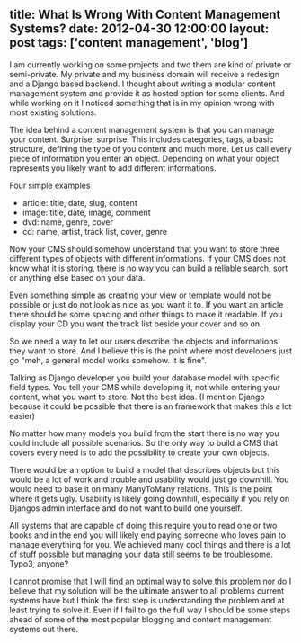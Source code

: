 title: What Is Wrong With Content Management Systems?
date: 2012-04-30 12:00:00
layout: post
tags: ['content management', 'blog']
---
I am currently working on some projects and two them are kind of private or semi-private. 
My private and my business domain will receive a redesign and a Django based
backend. I thought about writing a modular content management system and provide it
as hosted option for some clients. And while working on it I noticed something that is
in my opinion wrong with most existing solutions.
<!--MORE-->

The idea behind a content management system is that you can manage your content. 
Surprise, surprise. This includes categories, tags, a basic structure, defining the type 
of you content and much more. Let us call every piece of information you enter an object.
Depending on what your object represents you likely want to add different informations.

Four simple examples

  * article: title, date, slug, content
  * image: title, date, image, comment
  * dvd: name, genre, cover
  * cd: name, artist, track list, cover, genre

Now your CMS should somehow understand that you want to store three different types of 
objects with different informations. If your CMS does not know what it is storing, there 
is no way you can build a reliable search, sort or anything else based on your data.

Even something simple as creating your view or template would not be possible or just
do not look as nice as you want it to. If you want an article there should be some
spacing and other things to make it readable. If you display your CD you want the
track list beside your cover and so on.

So we need a way to let our users describe the objects and informations they want to
store. And I believe this is the point where most developers just go "meh, a general
model works somehow. It is fine".

Talking as Django developer you build your database model with specific field types.
You tell your CMS while developing it, not while entering your content, what you want to
store. Not the best idea. (I mention Django because it could be possible that there is
an framework that makes this a lot easier)

No matter how many models you build from the start there is no way you could include all
possible scenarios. So the only way to build a CMS that covers every need is to add the
possibility to create your own objects.

There would be an option to build a model that describes objects but this would be
a lot of work and trouble and usability would just go downhill. You would need to base
it on many ManyToMany relations. This is the point where it gets
ugly. Usability is likely going downhill, especially if you rely on Djangos admin
interface and do not want to build one yourself.

All systems that are capable of doing this require you to read one or two books and in the
end you will likely end paying someone who loves pain to manage everything for you. We
achieved many cool things and there is a lot of stuff possible but managing your data
still seems to be troublesome. Typo3, anyone?

I cannot promise that I will find an optimal way to solve this problem nor do I believe
that my solution will be the ultimate answer to all problems current systems have but
I think the first step is understanding the problem and at least trying to solve it.
Even if I fail to go the full way I should be some steps ahead of some of the most
popular blogging and content management systems out there.
